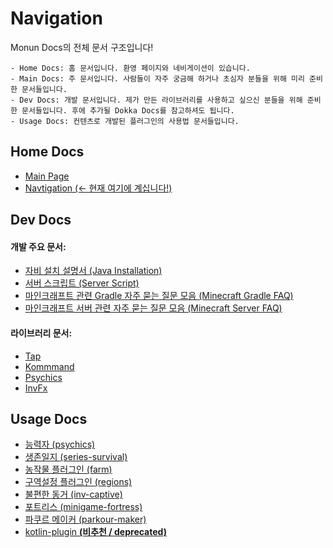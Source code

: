 # Navigation

Monun Docs의 전체 문서 구조입니다!

```
- Home Docs: 홈 문서입니다. 환영 페이지와 네비게이션이 있습니다.
- Main Docs: 주 문서입니다. 사람들이 자주 궁금해 하거나 초심자 분들을 위해 미리 준비한 문서들입니다.
- Dev Docs: 개발 문서입니다. 제가 만든 라이브러리를 사용하고 싶으신 분들을 위해 준비한 문서들입니다. 후에 추가될 Dokka Docs를 참고하셔도 됩니다.
- Usage Docs: 컨텐츠로 개발된 플러그인의 사용법 문서들입니다.
```

## Home Docs

- [Main Page](./Index.md)
- [Navtigation (<- 현재 여기에 계십니다!)](./Navigation.md)

## Dev Docs

#### 개발 주요 문서:

- [자비 설치 설명서 (Java Installation)](<../Dev Docs/Java-Installation.md>)
- [서버 스크립트 (Server Script)](<../Dev Docs/Server-Script.md>)
- [마인크래프트 관련 Gradle 자주 묻는 질문 모음 (Minecraft Gradle FAQ)](<../Dev Docs/Minecraft-Gradle-FAQ.md>)
- [마인크래프트 서버 관련 자주 묻는 질문 모음 (Minecraft Server FAQ)](<../Dev Docs/Minecraft-Server-FAQ.md>)

#### 라이브러리 문서:

- [Tap](<../Dev Docs/tap/Index.md>)
- [Kommmand](<../Dev Docs/kommand/Index.md>)
- [Psychics](<../Dev Docs/psychics/Develop/Index.md>)
- [InvFx](<../Dev Docs/invfx/Index.md>)

## Usage Docs

- [능력자 (psychics)](<../Dev Docs/psychics/Plugin Usage/Index.md>)
- [생존일지 (series-survival)](<../Usage Docs/series-survival/Index.md>)
- [농작물 플러그인 (farm)](<../Usage Docs/farm/Index.md>)
- [구역설정 플러그인 (regions)](<../Usage Docs/regions/Index.md>)
- [불편한 동거 (inv-captive)](<../Usage Docs/inv-captive/Index.md>)
- [포트리스 (minigame-fortress)](<../Usage Docs/minigame-fortress/Index.md>)
- [파쿠르 메이커 (parkour-maker)](<../Usage Docs/parkour-maker/Index.md>)
- [kotlin-plugin **(비추천 / deprecated)**](<../Dev Docs/kotlin-plugin/Index.md>)
